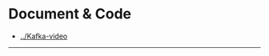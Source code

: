 
# Document & Code

* [../Kafka-video](https://github.com/zozospider/note/blob/master/stream/Kafka/Kafka-video.md)

---
